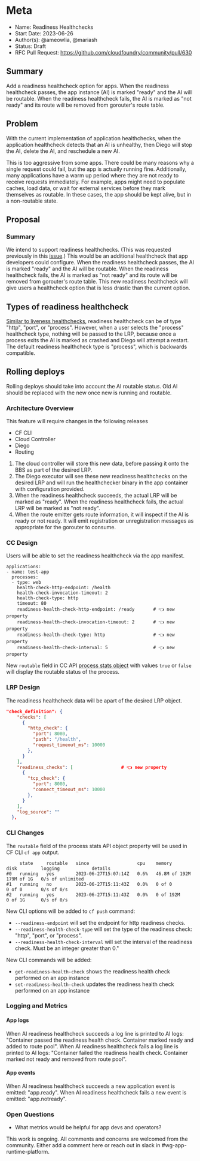 # Meta
[meta]: #meta
- Name: Readiness Healthchecks
- Start Date: 2023-06-26
- Author(s): @ameowlia, @mariash
- Status: Draft
- RFC Pull Request: https://github.com/cloudfoundry/community/pull/630


## Summary

Add a readiness healthcheck option for apps. When the readiness healthcheck
passes, the app instance (AI) is marked "ready" and the AI will be routable.
When the readiness healthcheck fails, the AI is marked as "not ready" and its
route will be removed from gorouter's route table.

## Problem

With the current implementation of application healthchecks, when the
application healthcheck detects that an AI is unhealthy, then Diego will stop
the AI, delete the AI, and reschedule a new AI.

This is too aggressive from some apps. There could be many reasons why a single
request could fail, but the app is actually running fine. Additionally, many
applications have a warm up period where they are not ready to receive requests
immediately. For example, apps might need to populate caches, load data, or wait
for external services before they mark themselves as routable. In these cases,
the app should be kept alive, but in a non-routable state.

## Proposal

### Summary
We intend to support readiness healthchecks. (This was requested previously in
this [issue](https://github.com/cloudfoundry/cloud_controller_ng/issues/1706).)
This would be an additional healthcheck that app developers could configure.
When the readiness healthcheck passes, the AI is marked "ready" and the AI will
be routable. When the readiness healthcheck fails, the AI is marked as "not
ready" and its route will be removed from gorouter's route table. This new
readiness healthcheck will give users a healthcheck option that is less drastic
than the current option.

## Types of readiness healthcheck

[Similar to liveness healthchecks](https://docs.cloudfoundry.org/devguide/deploy-apps/healthchecks.html), readiness healthcheck can be of type "http", "port", or "process".
However, when a user selects the "process" healthcheck type, nothing will be passed to the LRP, because once a process exits the AI
is marked as crashed and Diego will attempt a restart. The default readiness healthcheck type is "process", which is backwards compatible.

## Rolling deploys

Rolling deploys should take into account the AI routable status. Old AI should
be replaced with the new once new is running and routable.

### Architecture Overview
This feature will require changes in the following releases

* CF CLI
* Cloud Controller
* Diego
* Routing

1. The cloud controller will store this new data, before passing it onto the BBS
   as part of the desired LRP.
2. The Diego executor will see these new readiness healthchecks on the desired
   LRP and will run the healthchecker binary in the app container with
   configuration provided.
3. When the readiness healthcheck succeeds, the actual LRP will be marked as
   "ready". When the readiness healthcheck fails, the actual LRP will be marked
   as "not ready".
4. When the route emitter gets route information, it will inspect if the AI is
   ready or not ready. It will emit registration or unregistration messages as
   appropriate for the gorouter to consume.

### CC Design
Users will be able to set the readiness healthcheck via the app manifest.

```
applications:
- name: test-app
  processes:
  - type: web
    health-check-http-endpoint: /health
    health-check-invocation-timeout: 2
    health-check-type: http
    timeout: 80
    readiness-health-check-http-endpoint: /ready       # 👈 new property
    readiness-health-check-invocation-timeout: 2       # 👈 new property
    readiness-health-check-type: http                  # 👈 new property
    readiness-health-check-interval: 5                 # 👈 new property
```

New `routable` field in CC API [process stats
object](https://v3-apidocs.cloudfoundry.org/version/3.141.0/index.html#the-process-stats-object)
with values `true` or `false` will display the routable status of the process.

### LRP Design

The readiness healthcheck data will be apart of the desired LRP object.

```json
"check_definition": {
    "checks": [
      {
        "http_check": {
          "port": 8080,
          "path": "/health",
          "request_timeout_ms": 10000
        },
      }
    ],
    "readiness_checks": [                  # 👈 new property
      {
        "tcp_check": {
          "port": 8080,
          "connect_timeout_ms": 10000
        },
      }
    ],
    "log_source": ""
  },
```

### CLI Changes

The `routable` field of the process stats API object property will be used in
CF CLI `cf app` output.

```
     state     routable   since                  cpu    memory          disk         logging            details
#0   running   yes        2023-06-27T15:07:14Z   0.6%   46.8M of 192M   179M of 1G   0/s of unlimited
#1   running   no         2023-06-27T15:11:43Z   0.0%   0 of 0          0 of 0       0/s of 0/s
#2   running   yes        2023-06-27T15:11:43Z   0.0%   0 of 192M       0 of 1G      0/s of 0/s
```

New CLI options will be added to `cf push` command:

* `--readiness-endpoint` will set the endpoint for http readiness
  checks.
* `--readiness-health-check-type` will set the type of the readiness
  check: "http", "port", or "process".
* `--readiness-health-check-interval` will set the interval of the readiness
  check. Must be an integer greater than 0."

New CLI commands will be added:

* `get-readiness-health-check` shows the readiness health check performed on an
  app instance
* `set-readiness-health-check` updates the readiness health check performed on
  an app instance

### Logging and Metrics

#### App logs

When AI readiness healthcheck succeeds a log line is printed to AI logs:
"Container passed the readiness health check. Container marked ready and added
to route pool". When AI readiness healthcheck fails a log line is printed to AI
logs: "Container failed the readiness health check. Container marked not ready
and removed from route pool".

#### App events

When AI readiness healthcheck succeeds a new application event is emitted:
"app.ready". When AI readiness healthcheck fails a new event is emitted:
"app.notready".

### Open Questions
* What metrics would be helpful for app devs and operators?

This work is ongoing. All comments and concerns are welcomed from the community.
Either add a comment here or reach out in slack in #wg-app-runtime-platform.


